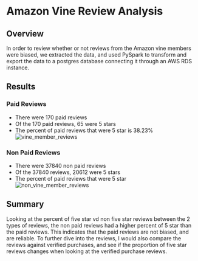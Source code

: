 # Amazon Vine Review Analysis

## Overview

In order to review whether or not reviews from the Amazon vine members were biased, we extracted the data, and used PySpark to transform and export the data to a postgres database connecting it through an AWS RDS instance. 

## Results

### Paid Reviews

  - There were 170 paid reviews
  - Of the 170 paid reviews, 65 were 5 stars
  - The percent of paid reviews that were 5 star is 38.23%
![vine_member_reviews](https://user-images.githubusercontent.com/116474586/223917001-cb25c93e-e73f-4836-87c4-5c1b12276097.png)

### Non Paid Reviews

  - There were 37840 non paid reviews
  - Of the 37840 reviews, 20612 were 5 stars
  - The percent of paid reviews that were 5 star
  ![non_vine_member_reviews](https://user-images.githubusercontent.com/116474586/223916991-ae5ce981-2c0b-4a90-9b08-12eaf26d04d0.png)

## Summary

Looking at the percent of five star vd non five star reviews between the 2 types of reviews, the non paid reviews had a higher percent of 5 star than the paid reviews. This indicates that the paid reviews are not biased, and are reliable. To further dive into the reviews, I would also compare the reviews against verified purchases, and see if the proportion of five star reviews changes when looking at the verified purchase reviews.
